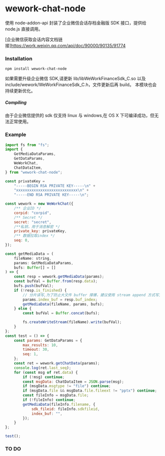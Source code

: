 # wework-chat-node

使用 node-addon-api 封装了企业微信会话存档金融版 SDK 接口，提供给 node.js 直接调用。

[企业微信获取会话内容文档链接]https://work.weixin.qq.com/api/doc/90000/90135/91774

### Installation

```
npm install wework-chat-node
```

如果需要升级企业微信 SDK,请更新 lib/libWeWorkFinanceSdk_C.so 以及 include/wework/WeWorkFinanceSdk_C.h，文件更新后再 build。
本模块也会持续更新优化。

##### Compiling

由于企业微信提供的 sdk 仅支持 linux 与 windows,在 OS X 下可编译成功，但无法正常使用。

### Example

```javascript
import fs from "fs";
import {
	GetMediaDataParams,
	GetDataParams,
	WeWorkChat,
	ChatDataItem,
} from "wework-chat-node";

const privateKey =
	"-----BEGIN RSA PRIVATE KEY-----\n" +
	"xxxxxxxxxxxxxxxxxxxxxxxxxxxx\n" +
	"-----END RSA PRIVATE KEY-----\n";

const wework = new WeWorkChat({
	/** 企业ID */
	corpid: "corpid",
	/** Secret */
	secret: "secret",
	/**私钥，用于消息解密 */
	private_key: privateKey,
	/** 数据拉取index */
	seq: 0,
});

const getMediaData = (
	fileName: string,
	params: GetMediaDataParams,
	bufs: Buffer[] = []
) => {
	const resp = wework.getMediaData(params);
	const bufVal = Buffer.from(resp.data);
	bufs.push(bufVal);
	if (!resp.is_finished) {
		// 分片读写,为了防止大文件 buffer 撑爆，建议使用 stream append 方式写文件
		params.index_buf = resp.buf_index;
		getMediaData(fileName, params, bufs);
	} else {
		const bufVal = Buffer.concat(bufs);

		fs.createWriteStream(fileName).write(bufVal);
	}
};
const test = () => {
	const params: GetDataParams = {
		max_results: 10,
		timeout: 30,
		seq: 1,
	};
	const ret = wework.getChatData(params);
	console.log(ret.last_seq);
	for (const msg of ret.data) {
		if (!msg) continue;
		const msgData: ChatDataItem = JSON.parse(msg);
		if (msgData.msgtype != "file") continue;
		if (msgData.file && msgData.file.fileext != "pptx") continue;
		const fileInfo = msgData.file;
		if (!fileInfo) continue;
		getMediaData(fileInfo.filename, {
			sdk_fileid: fileInfo.sdkfileid,
			index_buf: "",
		});
	}
};

test();
```

### TO DO
